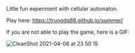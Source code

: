 Little fun experiment with cellular automaton.

Play here: https://trungdq88.github.io/summer/

If you are not able to play the game, here is a GIF:

![CleanShot 2021-04-06 at 23 50 15](https://user-images.githubusercontent.com/4214509/113740720-8b3ba400-9733-11eb-9ee5-69396cc0f6ec.gif)
